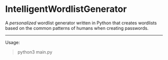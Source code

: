 # IntelligentWordlistGenerator
A *personalized* wordlist generator written in Python that creates wordlists based on the common patterns of humans when creating passwords. 


---
Usage:

> python3 main.py
